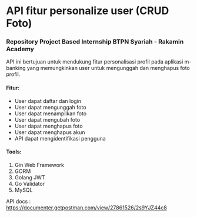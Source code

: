# API fitur personalize user (CRUD Foto)
### Repository Project Based Internship BTPN Syariah - Rakamin Academy

API ini bertujuan untuk mendukung fitur personalisasi profil pada aplikasi m-banking yang memungkinkan user untuk mengunggah dan menghapus foto profil.

#### Fitur:
* User dapat daftar dan login
* User dapat mengunggah foto
* User dapat menampilkan foto
* User dapat mengubah foto
* User dapat menghapus foto
* User dapat menghapus akun
* API dapat mengidentifikasi pengguna

#### Tools:
1. Gin Web Framework
2. GORM
3. Golang JWT
4. Go Validator
5. MySQL

API docs : https://documenter.getpostman.com/view/27861526/2s9YJZ44c8
